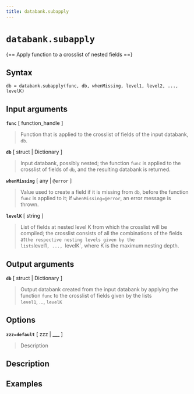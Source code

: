 ```yaml
---
title: databank.subapply
---
```


# `databank.subapply`

{== Apply function to a crosslist of nested fields ==}


## Syntax 

    db = databank.subapply(func, db, whenMissing, level1, level2, ..., levelK)


## Input arguments 

__`func`__ [ function_handle ]
> 
> Function that is applied to the crosslist of fields of the input
> databank, `db`.
> 

__`db`__ [ struct | Dictionary ]
> 
> Input databank, possibly nested; the function `func` is applied to
> the crosslist of fields of `db`, and the resulting databank is
> returned.
> 

__`whenMissing`__ [ any | `@error` ]
> 
> Value used to create a field if it is missing from `db`, before the
> function `func` is applied to it; if `whenMissing=@error`, an error
> message is thrown.
> 

__`levelK`__ [ string ]
> 
> List of fields at nested level K from which the crosslist will be
> compiled; the crosslist consists of all the combinations of the
> fields at` the respective nesting levels given by the lists
> `level1`, ..., `levelK`, where K is the maximum nesting depth.
> 


## Output arguments 

__`db`__ [ struct | Dictionary ]
> 
> Output databank created from the input databank by applying the
> function `func` to the crosslist of fields given by the lists
> `level1`, ..., `levelK`
> 


## Options 

__`zzz=default`__ [ zzz | ___ ]
> 
> Description
> 


## Description 



## Examples

```matlab
```

